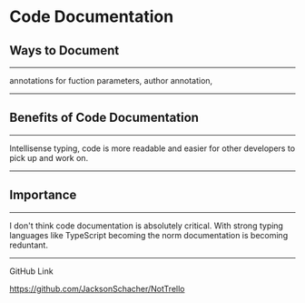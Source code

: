 # Code Documentation

## Ways to Document
---
annotations for fuction parameters, author annotation, 

---

## Benefits of Code Documentation
---
Intellisense typing, code is more readable and easier for other developers to pick up and work on. 

---

## Importance
---
I don't think code documentation is absolutely critical. With strong typing languages like TypeScript becoming the norm documentation is becoming reduntant. 

---

GitHub Link

https://github.com/JacksonSchacher/NotTrello